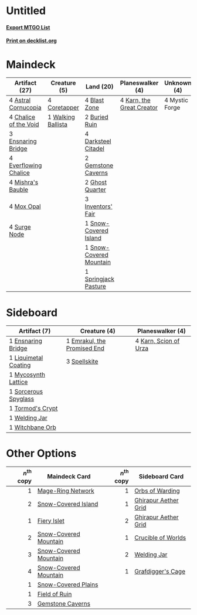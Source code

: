 # Untitled

#### [Export MTGO List](../collection/Untitled/Untitled.txt)
#### [Print on decklist.org](http://decklist.org/?deckmain=4%09Astral%20Cornucopia%0A4%09Blast%20Zone%0A2%09Buried%20Ruin%0A4%09Chalice%20of%20the%20Void%0A4%09Coretapper%0A4%09Darksteel%20Citadel%0A3%09Ensnaring%20Bridge%0A4%09Everflowing%20Chalice%0A2%09Gemstone%20Caverns%0A2%09Ghost%20Quarter%0A3%09Inventors'%20Fair%0A4%09Karn,%20the%20Great%20Creator%0A4%09Mishra's%20Bauble%0A4%09Mox%20Opal%0A4%09Mystic%20Forge%0A1%09Snow-Covered%20Island%0A1%09Snow-Covered%20Mountain%0A1%09Springjack%20Pasture%0A4%09Surge%20Node%0A1%09Walking%20Ballista&deckside=1%09Emrakul,%20the%20Promised%20End%0A1%09Ensnaring%20Bridge%0A4%09Karn,%20Scion%20of%20Urza%0A1%09Liquimetal%20Coating%0A1%09Mycosynth%20Lattice%0A1%09Sorcerous%20Spyglass%0A3%09Spellskite%0A1%09Tormod's%20Crypt%0A1%09Welding%20Jar%0A1%09Witchbane%20Orb)
# Maindeck

|                                         Artifact (27)                                          |                                        Creature (5)                                         |                                            Land (20)                                             |                                          Planeswalker (4)                                          | Unknown (4)  |
|------------------------------------------------------------------------------------------------|---------------------------------------------------------------------------------------------|--------------------------------------------------------------------------------------------------|----------------------------------------------------------------------------------------------------|--------------|
|4 [Astral Cornucopia](http://gatherer.wizards.com/Pages/Card/Details.aspx?multiverseid=378529)  |4 [Coretapper](http://gatherer.wizards.com/Pages/Card/Details.aspx?multiverseid=49016)       |4 [Blast Zone](http://gatherer.wizards.com/Pages/Card/Details.aspx?multiverseid=461171)           |4 [Karn, the Great Creator](http://gatherer.wizards.com/Pages/Card/Details.aspx?multiverseid=460928)|4 Mystic Forge|
|4 [Chalice of the Void](http://gatherer.wizards.com/Pages/Card/Details.aspx?multiverseid=442211)|1 [Walking Ballista](http://gatherer.wizards.com/Pages/Card/Details.aspx?multiverseid=423848)|2 [Buried Ruin](http://gatherer.wizards.com/Pages/Card/Details.aspx?multiverseid=389453)          |                                                                                                    |              |
|3 [Ensnaring Bridge](http://gatherer.wizards.com/Pages/Card/Details.aspx?multiverseid=15866)    |                                                                                             |4 [Darksteel Citadel](http://gatherer.wizards.com/Pages/Card/Details.aspx?multiverseid=389479)    |                                                                                                    |              |
|4 [Everflowing Chalice](http://gatherer.wizards.com/Pages/Card/Details.aspx?multiverseid=220534)|                                                                                             |2 [Gemstone Caverns](http://gatherer.wizards.com/Pages/Card/Details.aspx?multiverseid=122094)     |                                                                                                    |              |
|4 [Mishra's Bauble](http://gatherer.wizards.com/Pages/Card/Details.aspx?multiverseid=122122)    |                                                                                             |2 [Ghost Quarter](http://gatherer.wizards.com/Pages/Card/Details.aspx?multiverseid=389534)        |                                                                                                    |              |
|4 [Mox Opal](http://gatherer.wizards.com/Pages/Card/Details.aspx?multiverseid=397719)           |                                                                                             |3 [Inventors' Fair](http://gatherer.wizards.com/Pages/Card/Details.aspx?multiverseid=417820)      |                                                                                                    |              |
|4 [Surge Node](http://gatherer.wizards.com/Pages/Card/Details.aspx?multiverseid=194070)         |                                                                                             |1 [Snow-Covered Island](http://gatherer.wizards.com/Pages/Card/Details.aspx?multiverseid=121130)  |                                                                                                    |              |
|                                                                                                |                                                                                             |1 [Snow-Covered Mountain](http://gatherer.wizards.com/Pages/Card/Details.aspx?multiverseid=121233)|                                                                                                    |              |
|                                                                                                |                                                                                             |1 [Springjack Pasture](http://gatherer.wizards.com/Pages/Card/Details.aspx?multiverseid=376518)   |                                                                                                    |              |


# Sideboard

|                                         Artifact (7)                                          |                                             Creature (4)                                             |                                        Planeswalker (4)                                        |
|-----------------------------------------------------------------------------------------------|------------------------------------------------------------------------------------------------------|------------------------------------------------------------------------------------------------|
|1 [Ensnaring Bridge](http://gatherer.wizards.com/Pages/Card/Details.aspx?multiverseid=15866)   |1 [Emrakul, the Promised End](http://gatherer.wizards.com/Pages/Card/Details.aspx?multiverseid=414295)|4 [Karn, Scion of Urza](http://gatherer.wizards.com/Pages/Card/Details.aspx?multiverseid=442889)|
|1 [Liquimetal Coating](http://gatherer.wizards.com/Pages/Card/Details.aspx?multiverseid=389578)|3 [Spellskite](http://gatherer.wizards.com/Pages/Card/Details.aspx?multiverseid=397743)               |                                                                                                |
|1 [Mycosynth Lattice](http://gatherer.wizards.com/Pages/Card/Details.aspx?multiverseid=446209) |                                                                                                      |                                                                                                |
|1 [Sorcerous Spyglass](http://gatherer.wizards.com/Pages/Card/Details.aspx?multiverseid=435407)|                                                                                                      |                                                                                                |
|1 [Tormod's Crypt](http://gatherer.wizards.com/Pages/Card/Details.aspx?multiverseid=389723)    |                                                                                                      |                                                                                                |
|1 [Welding Jar](http://gatherer.wizards.com/Pages/Card/Details.aspx?multiverseid=48328)        |                                                                                                      |                                                                                                |
|1 [Witchbane Orb](http://gatherer.wizards.com/Pages/Card/Details.aspx?multiverseid=233240)     |                                                                                                      |                                                                                                |


# Other Options

|*n*<sup>th</sup> copy|                                         Maindeck Card                                          |*n*<sup>th</sup> copy|                                        Sideboard Card                                         |
|--------------------:|------------------------------------------------------------------------------------------------|--------------------:|-----------------------------------------------------------------------------------------------|
|                    1|[Mage-Ring Network](http://gatherer.wizards.com/Pages/Card/Details.aspx?multiverseid=398533)    |                    1|[Orbs of Warding](http://gatherer.wizards.com/Pages/Card/Details.aspx?multiverseid=398551)     |
|                    2|[Snow-Covered Island](http://gatherer.wizards.com/Pages/Card/Details.aspx?multiverseid=121130)  |                    1|[Ghirapur Aether Grid](http://gatherer.wizards.com/Pages/Card/Details.aspx?multiverseid=398517)|
|                    1|[Fiery Islet](http://gatherer.wizards.com/Pages/Card/Details.aspx?multiverseid=464187)          |                    2|[Ghirapur Aether Grid](http://gatherer.wizards.com/Pages/Card/Details.aspx?multiverseid=398517)|
|                    2|[Snow-Covered Mountain](http://gatherer.wizards.com/Pages/Card/Details.aspx?multiverseid=121233)|                    1|[Crucible of Worlds](http://gatherer.wizards.com/Pages/Card/Details.aspx?multiverseid=129480)  |
|                    3|[Snow-Covered Mountain](http://gatherer.wizards.com/Pages/Card/Details.aspx?multiverseid=121233)|                    2|[Welding Jar](http://gatherer.wizards.com/Pages/Card/Details.aspx?multiverseid=48328)          |
|                    4|[Snow-Covered Mountain](http://gatherer.wizards.com/Pages/Card/Details.aspx?multiverseid=121233)|                    1|[Grafdigger's Cage](http://gatherer.wizards.com/Pages/Card/Details.aspx?multiverseid=278452)   |
|                    1|[Snow-Covered Plains](http://gatherer.wizards.com/Pages/Card/Details.aspx?multiverseid=121267)  |                     |                                                                                               |
|                    1|[Field of Ruin](http://gatherer.wizards.com/Pages/Card/Details.aspx?multiverseid=435415)        |                     |                                                                                               |
|                    3|[Gemstone Caverns](http://gatherer.wizards.com/Pages/Card/Details.aspx?multiverseid=122094)     |                     |                                                                                               |

